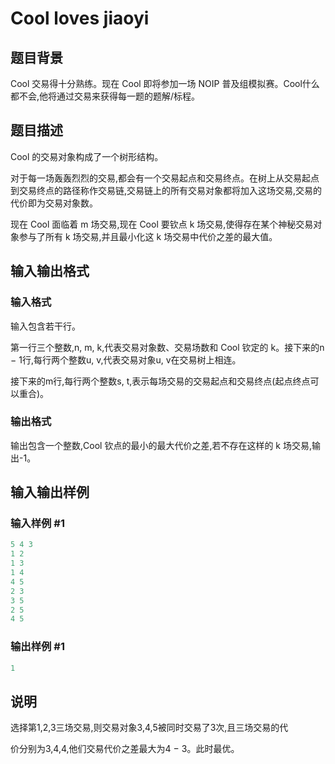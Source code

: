 # Cool loves jiaoyi

## 题目背景

Cool 交易得十分熟练。现在 Cool 即将参加一场 NOIP 普及组模拟赛。Cool什么都不会,他将通过交易来获得每一题的题解/标程。

## 题目描述

Cool 的交易对象构成了一个树形结构。

对于每一场轰轰烈烈的交易,都会有一个交易起点和交易终点。在树上从交易起点到交易终点的路径称作交易链,交易链上的所有交易对象都将加入这场交易,交易的代价即为交易对象数。

现在 Cool 面临着 m 场交易,现在 Cool 要钦点 k 场交易,使得存在某个神秘交易对象参与了所有 k 场交易,并且最小化这 k 场交易中代价之差的最大值。

## 输入输出格式

### 输入格式

输入包含若干行。

第一行三个整数,n, m, k,代表交易对象数、交易场数和 Cool 钦定的 k。接下来的n − 1行,每行两个整数u, v,代表交易对象u, v在交易树上相连。

接下来的m行,每行两个整数s, t,表示每场交易的交易起点和交易终点(起点终点可以重合)。

### 输出格式

输出包含一个整数,Cool 钦点的最小的最大代价之差,若不存在这样的 k 场交易,输出-1。

## 输入输出样例

### 输入样例 #1

```cpp
5 4 3
1 2
1 3
1 4
4 5
2 3
3 5
2 5
4 5
```


### 输出样例 #1

```cpp
1
```


## 说明

选择第1,2,3三场交易,则交易对象3,4,5被同时交易了3次,且三场交易的代

价分别为3,4,4,他们交易代价之差最大为4 − 3。此时最优。

